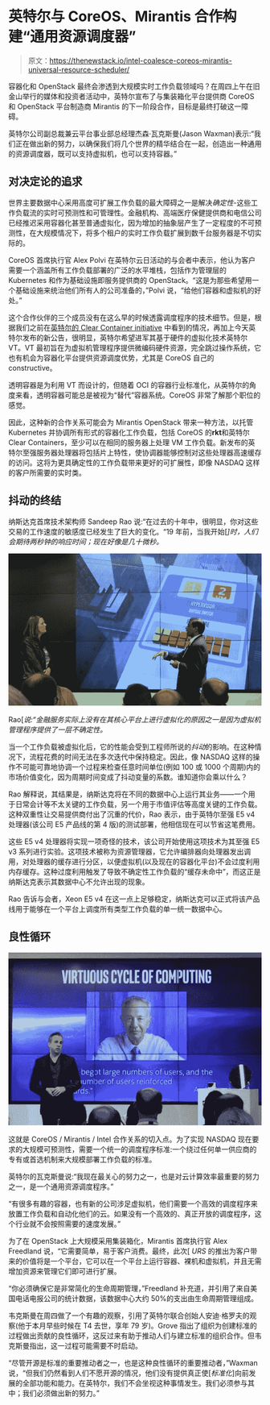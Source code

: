 # 英特尔与 CoreOS、Mirantis 合作构建“通用资源调度器”

> 原文：<https://thenewstack.io/intel-coalesce-coreos-mirantis-universal-resource-scheduler/>

容器化和 OpenStack 最终会渗透到大规模实时工作负载领域吗？在周四上午在旧金山举行的媒体和投资者活动中，英特尔宣布了与集装箱化平台提供商 CoreOS 和 OpenStack 平台制造商 Mirantis 的下一阶段合作，目标是最终打破这一障碍。

英特尔公司副总裁兼云平台事业部总经理杰森·瓦克斯曼(Jason Waxman)表示:“我们正在做出新的努力，以确保我们将几个世界的精华结合在一起，创造出一种通用的资源调度器，既可以支持虚拟机，也可以支持容器。”

## 对决定论的追求

世界主要数据中心采用高度可扩展工作负载的最大障碍之一是解决*确定性*-这些工作负载流的实时可预测性和可管理性。金融机构、高端医疗保健提供商和电信公司已经推迟采用容器化甚至普通虚拟化，因为增加的抽象层产生了一定程度的不可预测性，在大规模情况下，将多个租户的实时工作负载扩展到数千台服务器是不切实际的。

CoreOS 首席执行官 Alex Polvi 在英特尔云日活动的与会者中表示，他认为客户需要一个涵盖所有工作负载部署的广泛的水平堆栈，包括作为管理层的 Kubernetes 和作为基础设施即服务提供商的 OpenStack。“这是为那些希望用一个基础设施来统治他们所有人的公司准备的，”Polvi 说，“给他们容器和虚拟机的好处。”

这个合作伙伴的三个成员没有在这么早的时候透露调度程序的技术细节。但是，根据我们之前在[英特尔的 Clear Container initiative](https://thenewstack.io/securing-containers-intels-clear-containers/) 中看到的情况，再加上今天英特尔发布的新公告，很明显，英特尔希望进军其基于硬件的虚拟化技术英特尔 VT。VT 最初旨在为虚拟机管理程序提供微编码硬件资源，完全跳过操作系统，它也有机会为容器化平台提供资源调度优势，尤其是 CoreOS 自己的 constructive。

透明容器是为利用 VT 而设计的，但随着 OCI 的容器行业标准化，从英特尔的角度来看，透明容器可能总是被视为“替代”容器系统。CoreOS 非常了解那个职位的感觉。

因此，这种新的合作关系可能会为 Mirantis OpenStack 带来一种方法，以托管 Kubernetes 并协调所有形式的容器化工作负载，包括 CoreOS 的**rkt**和英特尔 Clear Containers，至少可以在相同的服务器上处理 VM 工作负载。新发布的英特尔至强服务器处理器将包括片上特性，使协调器能够控制对这些处理器高速缓存的访问。这将为更具确定性的工作负载带来更好的可扩展性，即像 NASDAQ 这样的客户所需要的实时类。

## 抖动的终结

纳斯达克首席技术架构师 Sandeep Rao 说:“在过去的十年中，很明显，你对这些交易的工作速度的敏感度已经发生了巨大的变化。“19 年前，当我开始[*]时，人们会期待两秒钟的响应时间；现在好像是几十微秒。*

![160331 Cloud Day 02](img/c6d1edf3d2e8c86c19a7f0c65becefbf.png)

Rao[*说:“金融服务实际上没有在其核心平台上进行虚拟化的原因之一是因为虚拟机管理程序提供了一层不确定性。*

当一个工作负载被虚拟化后，它的性能会受到工程师所说的*抖动*的影响。在这种情况下，流程花费的时间无法在多次迭代中保持稳定。因此，像 NASDAQ 这样的操作不可能可靠地协调一个过程来检查任意时间单位(例如 100 或 1000 个周期)内的市场价值变化，因为周期时间变成了抖动变量的系数。谁知道你会乘以什么？

Rao 解释说，其结果是，纳斯达克将在不同的数据中心上运行其业务——一个用于日常会计等不太关键的工作负载，另一个用于市值评估等高度关键的工作负载。这种双重性让交易提供商付出了沉重的代价，Rao 表示，由于英特尔至强 E5 v4 处理器(该公司 E5 产品线的第 4 版)的测试部署，他相信现在可以节省这笔费用。

这些 E5 v4 处理器将实现一项奇怪的技术，该公司开始使用这项技术为其至强 E5 v3 系列进行实验。这项技术被称为资源管理器，它允许编排器向处理器发出调用，对处理器的缓存进行分区，以便虚拟机(以及现在的容器化平台)不会过度利用内存缓存。这种过度利用触发了导致不确定性工作负载的“缓存未命中”，而这正是纳斯达克表示其数据中心不允许出现的现象。

Rao 告诉与会者，Xeon E5 v4 在这一点上足够稳定，纳斯达克可以正式将该产品线用于能够在一个平台上调度所有类型工作负载的单一统一数据中心。

## 良性循环

![160331 Cloud Day 03](img/72909b2c03bfca5c0dd4bc1491777056.png)

这就是 CoreOS / Mirantis / Intel 合作关系的切入点。为了实现 NASDAQ 现在要求的大规模可预测性，需要一个统一的调度程序标准:一个绕过任何单一供应商的专有或首选机制来大规模部署工作负载的标准。

英特尔的瓦克斯曼说:“我现在最关心的努力之一，也是对云计算效率最重要的努力之一，是一个通用资源调度程序。”

“有很多有趣的容器，也有新的公司涉足虚拟机，他们需要一个高效的调度程序来放置工作负载和自动化他们的云。如果没有一个高效的、真正开放的调度程序，这个行业就不会按照需要的速度发展。”

为了在 OpenStack 上大规模采用集装箱化，Mirantis 首席执行官 Alex Freedland 说，“它需要简单，易于客户消费。最终，此次[ *URS* 的推出为客户带来的价值将是一个平台，它可以在一个平台上运行容器、裸机和虚拟机，并且无需增加资源来管理它们即可进行扩展。

“你必须确保它是非常简化的生命周期管理，”Freedland 补充道，并引用了来自美国电话电报公司的统计数据，该数据中心大约 50%的支出由生命周期管理组成。

韦克斯曼在周四做了一个有趣的观察，引用了英特尔联合创始人安迪·格罗夫的观察(他于本月早些时候在 T4 去世，享年 79 岁)。Grove 指出了组织为创建标准的过程做出贡献的良性循环，这反过来有助于推动人们与建立标准的组织合作。但韦克斯曼指出，这一过程可能需要不时启动。

“尽管开源是标准的重要推动者之一，也是这种良性循环的重要推动者，”Waxman 说，“但我们仍然看到人们不愿开源的情况，他们没有提供真正使[*标准化*]向前发展的全部功能和能力。在英特尔，我们不会坐视这种事情发生。我们必须参与其中；我们必须做出新的努力。”

<svg xmlns:xlink="http://www.w3.org/1999/xlink" viewBox="0 0 68 31" version="1.1"><title>Group</title> <desc>Created with Sketch.</desc></svg>